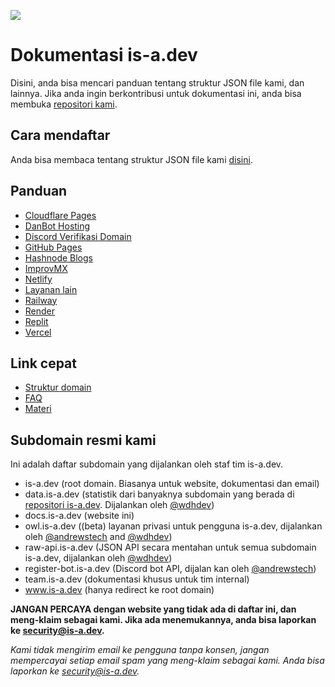 ![](../media/banner.png)

# Dokumentasi is-a.dev
Disini, anda bisa mencari panduan tentang struktur JSON file kami, dan lainnya. Jika anda ingin berkontribusi untuk dokumentasi ini, anda bisa membuka [repositori kami](https://github.com/is-a-dev/docs).

## Cara mendaftar
Anda bisa membaca tentang struktur JSON file kami [disini](domain-structure).

## Panduan
- [Cloudflare Pages](guides/cloudflare-pages)
- [DanBot Hosting](guides/dbh)
- [Discord Verifikasi Domain](guides/discord-verification)
- [GitHub Pages](guides/github-pages)
- [Hashnode Blogs](guides/hashnode)
- [ImprovMX](guides/improvmx)
- [Netlify](guides/netlify)
- [Layanan lain](guides/other)
- [Railway](guides/railway)
- [Render](guides/render)
- [Replit](guides/replit)
- [Vercel](guides/vercel)

## Link cepat
 - [Struktur domain](domain-structure)
 - [FAQ](faq)
 - [Materi](resources)

## Subdomain resmi kami
Ini adalah daftar subdomain yang dijalankan oleh staf tim is-a.dev.

- is-a.dev (root domain. Biasanya untuk website, dokumentasi dan email)
- data.is-a.dev (statistik dari banyaknya subdomain yang berada di [repositori is-a.dev](https://github.com/is-a-dev/register). Dijalankan oleh [@wdhdev](https://github.com/wdhdev))
- docs.is-a.dev (website ini)
- owl.is-a.dev ((beta) layanan privasi untuk pengguna is-a.dev, dijalankan oleh [@andrewstech](https://github.com/andrewstech) and [@wdhdev](https://github.com/wdhdev))
- raw-api.is-a.dev (JSON API secara mentahan untuk semua subdomain is-a.dev, dijalankan oleh [@wdhdev](https://github.com/wdhdev))
- register-bot.is-a.dev (Discord bot API, dijalan kan oleh [@andrewstech](https://github.com/andrewstech))
- team.is-a.dev (dokumentasi khusus untuk tim internal)
- www.is-a.dev (hanya redirect ke root domain)

**JANGAN PERCAYA dengan website yang tidak ada di daftar ini, dan meng-klaim sebagai kami. Jika ada menemukannya, anda bisa laporkan ke [security@is-a.dev](mailto:security@is-a.dev).**

*Kami tidak mengirim email ke pengguna tanpa konsen, jangan mempercayai setiap email spam yang meng-klaim sebagai kami. Anda bisa laporkan ke [security@is-a.dev](mailto:security@is-a.dev).*
